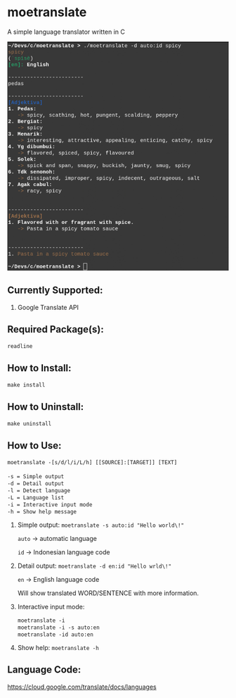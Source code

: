 # moetranslate
A simple language translator written in C


![](screenshots/ss1.png)

## Currently Supported:
1. Google Translate API

## Required Package(s):

```
readline
```

## How to Install:

```
make install
```

## How to Uninstall:

```
make uninstall
```

## How to Use:

```
moetranslate -[s/d/l/i/L/h] [[SOURCE]:[TARGET]] [TEXT]

-s = Simple output
-d = Detail output
-l = Detect language
-L = Language list
-i = Interactive input mode
-h = Show help message
```


1. Simple output:
	`moetranslate -s auto:id "Hello world\!"`

	`auto` -> automatic language

	`id`   -> Indonesian language code
2. Detail output:
	`moetranslate -d en:id "Hello wrld\!"`

	`en`   -> English language code

	Will show translated WORD/SENTENCE with more information.
3. Interactive input mode:
	```
	moetranslate -i
	moetranslate -i -s auto:en
	moetranslate -id auto:en
	```
4. Show help:
	`moetranslate -h`

## Language Code:
https://cloud.google.com/translate/docs/languages
